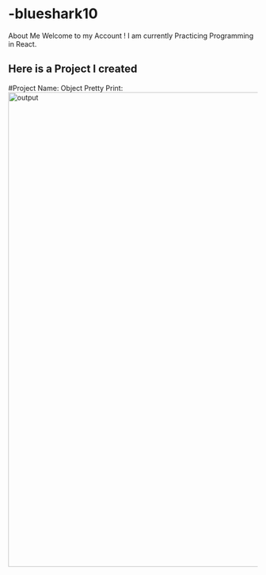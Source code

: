 # -blueshark10
About Me
Welcome to my Account !
I am currently Practicing Programming in React.
## Here is a Project I created 
#Project Name: Object Pretty Print:
<img width="960" alt="output" src="https://user-images.githubusercontent.com/125923323/221875486-9617faee-5f10-4983-8118-0baf9e149eac.PNG">
